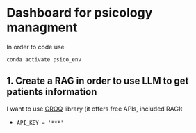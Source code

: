 # Dashboard for psicology managment 
In order to code use
```
conda activate psico_env
```
## 1. Create a RAG in order to use LLM to get patients information
I want to use [GROQ](https://groq.com/) library (it offers free APIs, included RAG):
- `API_KEY = '***'`
